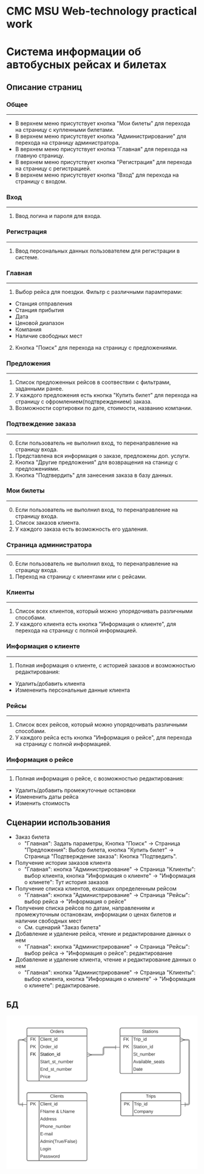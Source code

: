 CMC MSU Web-technology practical work
=============

# Система информации об автобусных рейсах и билетах

## Описание страниц

### Общее
---
- В верхнем меню присутствует кнопка "Мои билеты" для перехода на страницу с купленными билетами.
- В верхнем меню присутствует кнопка "Администрирование" для перехода на страницу администратора.
- В верхнем меню присутствует кнопка "Главная" для перехода на главную страницу.
- В верхнем меню присутствует кнопка "Регистрация" для перехода на страницу с регистрацией.
- В верхнем меню присутствует кнопка "Вход" для перехода на страницу с входом.

### Вход
---
1. Ввод логина и пароля для входа.

### Регистрация
---
1. Ввод персональных данных пользователем для регистрации в системе.

### Главная
---
1. Выбор рейса для поездки. Фильтр с различными парамтерами: 
- Станция отправления 
- Станция прибытия
- Дата
- Ценовой диапазон
- Компания
- Наличие свободных мест

2. Кнопка "Поиск" для перехода на страницу с предложениями.

### Предложения
---
1. Список предложенных рейсов в соотвествии с фильтрами, заданными ранее.
2. У каждого предложения есть кнопка "Купить билет" для перехода на страницу с офромлением(подтвреждением) заказа.
3. Возможности сортировки по дате, стоимости, названию компании.

### Подтвеждение заказа
---
0. Если пользователь не выполнил вход, то перенаправление на страницу входа.
1. Представлена вся информация о заказе, предложены доп. услуги.
2. Кнопка "Другие предложения" для возвращения на станицу с предложениями.
3. Кнопка "Подтвердить" для занесения заказа в базу данных.

### Мои билеты
---
0. Если пользователь не выполнил вход, то перенаправление на страницу входа.
1. Список заказов клиента.
2. У каждого заказа есть возможность его удаления.

### Страница администратора
---
0. Если пользователь не выполнил вход, то перенаправление на страцицу входа.
1. Переход на страницу с клиентами или с рейсами.

### Клиенты
---
1. Список всех клиентов, который можно упорядочивать различными способами.
2. У каждого клиента есть кнопка "Информация о клиенте", для перехода на страницу с полной информацией.

### Информация о клиенте
---
1. Полная информация о клиенте, с историей заказов и возможностью редактирования:
- Удалить/добавить клиента
- Измененить персональные данные клиента

### Рейсы
---
1. Список всех рейсов, который можно упорядочивать различными способами.
2. У каждого рейса есть кнопка "Информация о рейсе", для перехода на страницу с полной информацией.

### Информация о рейсе
---
1. Полная информация о рейсе, с возможностью редактирования:
- Удалить/добавить промежуточные остановки
- Измененить даты рейса
- Изменить стоимость

## Сценарии использования

- Заказ билета
  - "Главная": Задать параметры, Кнопка "Поиск" -> Страница "Предложения": Выбор билета, кнопка "Купить билет" -> Страница "Подтверждение заказа": Кнопка "Подтведить".
- Получение истории заказов клиента
  - "Главная": кнопка "Администрирование" -> Страница "Клиенты": выбор клиента, кнопка "Информация о клиенте" -> "Информация о клинете": Тут история заказов
- Получение списка клиентов, ехавших определенным рейсом
  - "Главная": кнопка "Администрирование" -> Страница "Рейсы": выбор рейса -> "Информация о рейсе"
- Получение списка рейсов по датам, направлениям и промежуточным остановкам, информации о ценах билетов и наличии свободных мест
  - См. сценарий "Заказ билета"
- Добавление и удаление рейса, чтение и редактирование данных о нем
  - "Главная": кнопка "Администрирование" -> Страница "Рейсы": выбор рейса -> "Информация о рейсе": редактирование
- Добавление и удаление клиента, чтение и редактирование данных о нем
  - "Главная": кнопка "Администрирование" -> Страница "Клиенты": выбор клиента, кнопка "Информация о клиенте" -> "Информация о клинете": редактирование.

## БД

![Alt text](docs/Diag.png)
